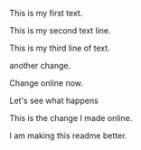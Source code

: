 This is my first text.

This is my second text line.

This is my third line of text.

another change.

Change online now.

Let's see what happens

This is the change I made online.


I am making this readme better.